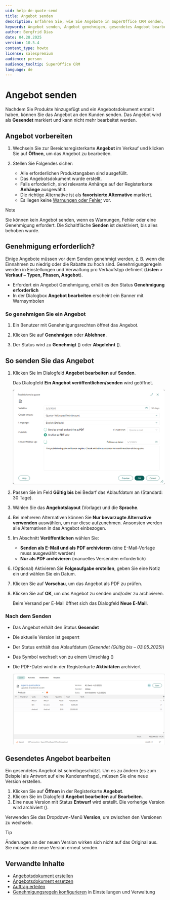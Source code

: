 ```yaml
---
uid: help-de-quote-send
title: Angebot senden
description: Erfahren Sie, wie Sie Angebote in SuperOffice CRM senden, genehmigen und versionieren.
keywords: Angebot senden, Angebot genehmigen, gesendetes Angebot bearbeiten, senden, veröffentlichen, Genehmigung, Angebotsversion, Registerkarte Anhänge, Angebot
author: Bergfrid Dias
date: 04.28.2025
version: 10.5.4
content_type: howto
license: salespremium
audience: person
audience_tooltip: SuperOffice CRM
language: de
---
```


# Angebot senden

Nachdem Sie Produkte hinzugefügt und ein Angebotsdokument erstellt haben, können Sie das Angebot an den Kunden senden. Das Angebot wird als **Gesendet** markiert und kann nicht mehr bearbeitet werden.

## Angebot vorbereiten

1. Wechseln Sie zur Bereichsregisterkarte **Angebot** im Verkauf und klicken Sie auf **Öffnen**, um das Angebot zu bearbeiten.

1. Stellen Sie Folgendes sicher:

    * Alle erforderlichen Produktangaben sind ausgefüllt.
    * Das Angebotsdokument wurde erstellt.
    * Falls erforderlich, sind relevante Anhänge auf der Registerkarte **Anhänge** ausgewählt.
    * Die richtige Alternative ist als **favorisierte Alternative** markiert.
    * Es liegen keine [Warnungen oder Fehler][4] vor.

> [!NOTE]
> Sie können kein Angebot senden, wenn es Warnungen, Fehler oder eine Genehmigung erfordert. Die Schaltfläche **Senden** ist deaktiviert, bis alles behoben wurde.

## <a id="approve"></a>Genehmigung erforderlich?

Einige Angebote müssen vor dem Senden genehmigt werden, z. B. wenn die Einnahmen zu niedrig oder die Rabatte zu hoch sind. Genehmigungsregeln werden in Einstellungen und Verwaltung pro Verkaufstyp definiert (**Listen** > **Verkauf – Typen, Phasen, Angebot**).

* Erfordert ein Angebot Genehmigung, erhält es den Status **Genehmigung erforderlich**
* In der Dialogbox **Angebot bearbeiten** erscheint ein Banner mit Warnsymbolen

### So genehmigen Sie ein Angebot

1. Ein Benutzer mit Genehmigungsrechten öffnet das Angebot.

1. Klicken Sie auf **Genehmigen** oder **Ablehnen**.

1. Der Status wird zu **Genehmigt** (<i class="ph ph-check-square" aria-hidden="true"></i>) oder **Abgelehnt** (<i class="ph ph-x-square" aria-hidden="true"></i>).

## <a id="send"></a>So senden Sie das Angebot

1. Klicken Sie im Dialogfeld **Angebot bearbeiten** auf **Senden**.

    Das Dialogfeld **Ein Angebot veröffentlichen/senden** wird geöffnet.

    ![Dialogfeld Angebot senden -screenshot][img1]

2. Passen Sie im Feld **Gültig bis** bei Bedarf das Ablaufdatum an (Standard: 30 Tage).

3. Wählen Sie das **Angebotslayout** (Vorlage) und die **Sprache**.

4. Bei mehreren Alternativen können Sie **Nur bevorzugte Alternative verwenden** auswählen, um nur diese aufzunehmen. Ansonsten werden alle Alternativen in das Angebot einbezogen.

5. Im Abschnitt **Veröffentlichen** wählen Sie:

    * **Senden als E-Mail und als PDF archivieren** (eine E-Mail-Vorlage muss ausgewählt werden)
    * **Nur als PDF archivieren** (manuelles Versenden erforderlich)

6. (Optional) Aktivieren Sie **Folgeaufgabe erstellen**, geben Sie eine Notiz ein und wählen Sie ein Datum.

7. Klicken Sie auf **Vorschau**, um das Angebot als PDF zu prüfen.

8. Klicken Sie auf **OK**, um das Angebot zu senden und/oder zu archivieren.

    Beim Versand per E-Mail öffnet sich das Dialogfeld **Neue E-Mail**.

### Nach dem Senden

* Das Angebot erhält den Status **Gesendet**
* Die aktuelle Version ist gesperrt
* Der Status enthält das Ablaufdatum (*Gesendet (Gültig bis – 03.05.2025)*)
* Das Symbol wechselt von <i class="ph ph-pencil-simple" aria-label="Entwurf-Symbol"></i> zu einem Umschlag (<i class="ph ph-envelope" aria-label="Gesendet-Symbol"></i>)
* Die PDF-Datei wird in der Registerkarte **Aktivitäten** archiviert

    ![Angebotsregister nach Versand -screenshot][img2]

## <a id="versions"></a>Gesendetes Angebot bearbeiten

Ein gesendetes Angebot ist schreibgeschützt. Um es zu ändern (es zum Beispiel als Antwort auf eine Kundenanfrage), müssen Sie eine neue Version erstellen.

1. Klicken Sie auf **Öffnen** in der Registerkarte **Angebot**.
2. Klicken Sie im Dialogfeld **Angebot bearbeiten** auf **Bearbeiten**.
3. Eine neue Version mit Status **Entwurf** wird erstellt. Die vorherige Version wird archiviert (<i class="ph ph-folder-simple" aria-hidden="true"></i>).

Verwenden Sie das Dropdown-Menü **Version**, um zwischen den Versionen zu wechseln.

> [!TIP]
> Änderungen an der neuen Version wirken sich nicht auf das Original aus. Sie müssen die neue Version erneut senden.

## Verwandte Inhalte

* [Angebotsdokument erstellen][1]
* [Angebotsdokument ersetzen][2]
* [Auftrag erteilen][3]
* [Genehmigungsregeln konfigurieren][5] in Einstellungen und Verwaltung

<!-- Referenced links -->
[1]: create-quote-document.md
[2]: create-quote-document.md#replace
[3]: place-order.md
[4]: create.md#warning
[5]: ../../admin/sale-type.md#quote-fields

<!-- Referenced images -->
[img1]: ../../../../media/loc/en/sale/send-quote-dialog.png
[img2]: ../../../../media/loc/en/sale/sent-quote.png
